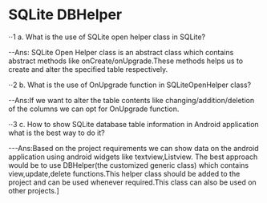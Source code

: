 # SQLite DBHelper

⋅⋅1 a. What is the use of SQLite open helper class in SQLite?

--Ans: SQLite Open Helper class is an abstract class which contains abstract methods like onCreate/onUpgrade.These methods helps us to create and alter the specified table respectively.

⋅⋅2 b. What is the use of OnUpgrade function in SQLiteOpenHelper class?

--Ans:If we want to alter the table contents like changing/addition/deletion of the columns  we can opt for OnUpgrade function.


⋅⋅3 c. How to show SQLite database table information in Android application what is the best way to do it?

---Ans:Based on the project requirements we can show data on the android application using android widgets like textview,Listview.
The best approach would be to use DBHelper(the customized generic class) which contains view,update,delete functions.This helper class should be added to the project and can be used whenever required.This class can also be used on other projects.]
